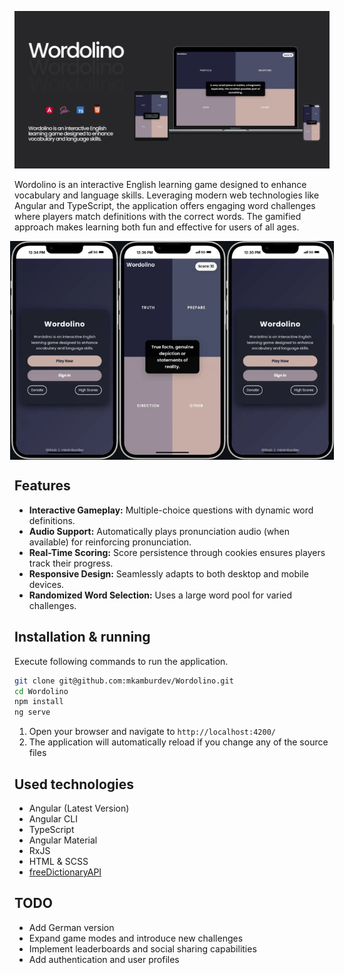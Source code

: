 ![alt text](public/thumbnail.png)

Wordolino is an interactive English learning game designed to enhance vocabulary and language skills. Leveraging modern web technologies like Angular and TypeScript, the application offers engaging word challenges where players match definitions with the correct words. The gamified approach makes learning both fun and effective for users of all ages.

<div align="center" style="display: flex; justify-content: center;">
  <img src="public/5.gif" alt="swipeable tabs" height="350px" style="margin: 0; padding: 0;">
  <img src="public/6.gif" alt="an animated drawer inspired by the Apple Music app" height="350px" style="margin: 0; padding: 0;">
  <img src="public/7.gif" alt="animated grid of images" height="350px" style="margin: 0; padding: 0;">
</div>

## Features

- **Interactive Gameplay:** Multiple-choice questions with dynamic word definitions.
- **Audio Support:** Automatically plays pronunciation audio (when available) for reinforcing pronunciation.
- **Real-Time Scoring:** Score persistence through cookies ensures players track their progress.
- **Responsive Design:** Seamlessly adapts to both desktop and mobile devices.
- **Randomized Word Selection:** Uses a large word pool for varied challenges.

## Installation & running

Execute following commands to run the application.

```bash
git clone git@github.com:mkamburdev/Wordolino.git
cd Wordolino
npm install
ng serve
```

1. Open your browser and navigate to `http://localhost:4200/`
2. The application will automatically reload if you change any of the source files

## Used technologies

- Angular (Latest Version)
- Angular CLI
- TypeScript
- Angular Material
- RxJS
- HTML & SCSS
- [freeDictionaryAPI](https://github.com/meetDeveloper/freeDictionaryAPI)

## TODO

- Add German version
- Expand game modes and introduce new challenges
- Implement leaderboards and social sharing capabilities
- Add authentication and user profiles
